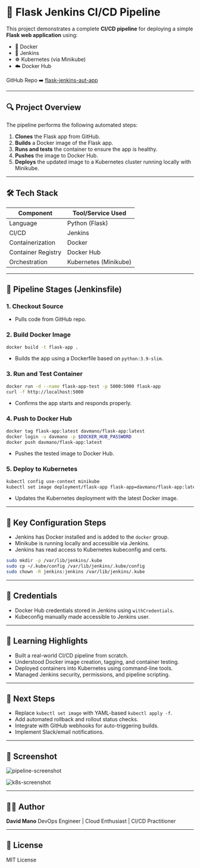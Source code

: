 # 🧪 Flask Jenkins CI/CD Pipeline

This project demonstrates a complete **CI/CD pipeline** for deploying a simple **Flask web application** using:

* 🐳 Docker
* 🔧 Jenkins
* ☸️ Kubernetes (via Minikube)
* ☁️ Docker Hub

GitHub Repo ➡️ [flask-jenkins-aut-app](https://github.com/davmano/flask-jenkins-aut-app)

---

## 🔍 Project Overview

The pipeline performs the following automated steps:

1. **Clones** the Flask app from GitHub.
2. **Builds** a Docker image of the Flask app.
3. **Runs and tests** the container to ensure the app is healthy.
4. **Pushes** the image to Docker Hub.
5. **Deploys** the updated image to a Kubernetes cluster running locally with Minikube.

---

## 🛠️ Tech Stack

| Component          | Tool/Service Used     |
| ------------------ | --------------------- |
| Language           | Python (Flask)        |
| CI/CD              | Jenkins               |
| Containerization   | Docker                |
| Container Registry | Docker Hub            |
| Orchestration      | Kubernetes (Minikube) |

---

## 🔧 Pipeline Stages (Jenkinsfile)

### 1. Checkout Source

* Pulls code from GitHub repo.

### 2. Build Docker Image

```sh
docker build -t flask-app .
```

* Builds the app using a Dockerfile based on `python:3.9-slim`.

### 3. Run and Test Container

```sh
docker run -d --name flask-app-test -p 5000:5000 flask-app
curl -f http://localhost:5000
```

* Confirms the app starts and responds properly.

### 4. Push to Docker Hub

```sh
docker tag flask-app:latest davmano/flask-app:latest
docker login -u davmano -p $DOCKER_HUB_PASSWORD
docker push davmano/flask-app:latest
```

* Pushes the tested image to Docker Hub.

### 5. Deploy to Kubernetes

```sh
kubectl config use-context minikube
kubectl set image deployment/flask-app flask-app=davmano/flask-app:latest --record
```

* Updates the Kubernetes deployment with the latest Docker image.

---

## 🧱 Key Configuration Steps

* Jenkins has Docker installed and is added to the `docker` group.
* Minikube is running locally and accessible via Jenkins.
* Jenkins has read access to Kubernetes kubeconfig and certs.

```sh
sudo mkdir -p /var/lib/jenkins/.kube
sudo cp ~/.kube/config /var/lib/jenkins/.kube/config
sudo chown -R jenkins:jenkins /var/lib/jenkins/.kube
```

---

## 🔐 Credentials

* Docker Hub credentials stored in Jenkins using `withCredentials`.
* Kubeconfig manually made accessible to Jenkins user.

---

## 🧠 Learning Highlights

* Built a real-world CI/CD pipeline from scratch.
* Understood Docker image creation, tagging, and container testing.
* Deployed containers into Kubernetes using command-line tools.
* Managed Jenkins security, permissions, and pipeline scripting.

---

## 🚀 Next Steps

* Replace `kubectl set image` with YAML-based `kubectl apply -f`.
* Add automated rollback and rollout status checks.
* Integrate with GitHub webhooks for auto-triggering builds.
* Implement Slack/email notifications.

---

## 📸 Screenshot

![pipeline-screenshot](https://github.com/user-attachments/assets/d29e13b9-f0f0-4547-a68d-f01873eb57a3)

![k8s-screenshot](https://github.com/user-attachments/assets/9b69ca96-562d-4f62-b257-edcabf7e7a3c)

---

## 👨‍💻 Author

**David Mano**
DevOps Engineer | Cloud Enthusiast | CI/CD Practitioner

<!-- Triggered from GitHub GUI -->


---

## 📂 License

MIT License

